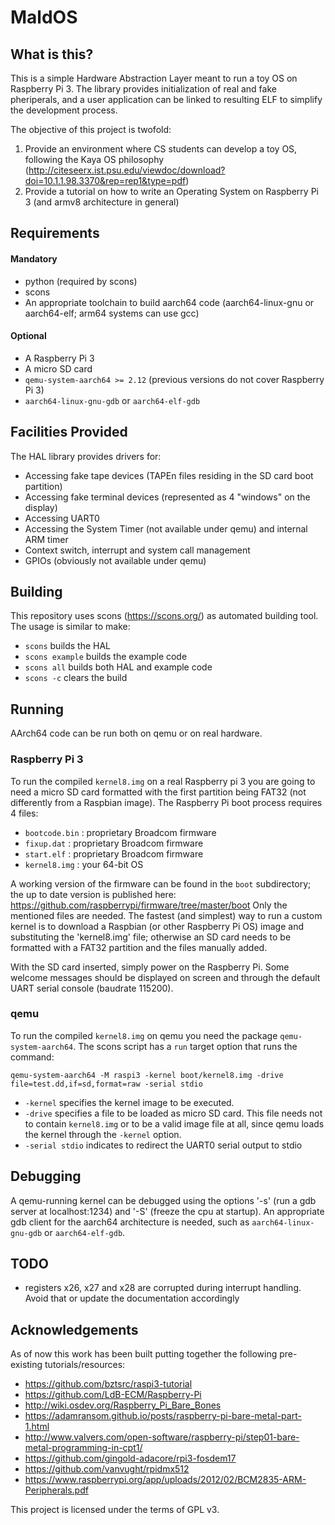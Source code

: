 # MaldOS

## What is this?

This is a simple Hardware Abstraction Layer meant to run a toy OS on Raspberry Pi 3. The library provides initialization of real and fake pheriperals, and a user application can be linked to resulting ELF to simplify the development process.

The objective of this project is twofold:

1. Provide an environment where CS students can develop a toy OS, following the Kaya OS philosophy (http://citeseerx.ist.psu.edu/viewdoc/download?doi=10.1.1.98.3370&rep=rep1&type=pdf)
1. Provide a tutorial on how to write an Operating System on Raspberry Pi 3 (and armv8 architecture in general)

## Requirements

#### Mandatory

- python (required by scons)
- scons
- An appropriate toolchain to build aarch64 code (aarch64-linux-gnu or aarch64-elf; arm64 systems can use gcc)

#### Optional

- A Raspberry Pi 3
- A micro SD card
- `qemu-system-aarch64 >= 2.12` (previous versions do not cover Raspberry Pi 3)
- `aarch64-linux-gnu-gdb` or `aarch64-elf-gdb`

## Facilities Provided

The HAL library provides drivers for:

- Accessing fake tape devices (TAPEn files residing in the SD card boot partition)
- Accessing fake terminal devices (represented as 4 "windows" on the display)
- Accessing UART0
- Accessing the System Timer (not available under qemu) and internal ARM timer
- Context switch, interrupt and system call management
- GPIOs (obviously not available under qemu)

## Building

This repository uses scons (https://scons.org/) as automated building tool. The usage is similar to make:

- `scons` builds the HAL
- `scons example` builds the example code
- `scons all` builds both HAL and example code
- `scons -c` clears the build

## Running

AArch64 code can be run both on qemu or on real hardware.

### Raspberry Pi 3

To run the compiled `kernel8.img` on a real Raspberry pi 3 you are going to need a micro SD card formatted with the first partition being FAT32 (not differently from a Raspbian image). The Raspberry Pi boot process requires 4 files:

- `bootcode.bin` : proprietary Broadcom firmware
- `fixup.dat` : proprietary Broadcom firmware
- `start.elf` : proprietary Broadcom firmware
- `kernel8.img` : your 64-bit OS

A working version of the firmware can be found in the `boot` subdirectory; the up to date version is published here: https://github.com/raspberrypi/firmware/tree/master/boot
Only the mentioned files are needed.
The fastest (and simplest) way to run a custom kernel is to download a Raspbian (or other Raspberry Pi OS) image and substituting the 'kernel8.img' file; otherwise an SD card needs to be formatted with a FAT32 partition and the files manually added.

With the SD card inserted, simply power on the Raspberry Pi. Some welcome messages should be displayed on screen and through the default UART serial console (baudrate 115200).

### qemu

To run the compiled `kernel8.img` on qemu you need the package `qemu-system-aarch64`. The scons script has a `run` target option that runs the command:

```lang=sh
qemu-system-aarch64 -M raspi3 -kernel boot/kernel8.img -drive file=test.dd,if=sd,format=raw -serial stdio
```

- `-kernel` specifies the kernel image to be executed.
- `-drive` specifies a file to be loaded as micro SD card. This file needs not to contain `kernel8.img` or to be a valid image file at all, since qemu loads the kernel through the `-kernel` option.
- `-serial stdio` indicates to redirect the UART0 serial output to stdio

## Debugging

A qemu-running kernel can be debugged using the options '-s' (run a gdb server at localhost:1234) and '-S' (freeze the cpu at startup). An appropriate gdb client for the aarch64 architecture is needed, such as `aarch64-linux-gnu-gdb` or `aarch64-elf-gdb`.

## TODO

- registers x26, x27 and x28 are corrupted during interrupt handling. Avoid that or update the documentation accordingly

## Acknowledgements

As of now this work has been built putting together the following pre-existing tutorials/resources:

- https://github.com/bztsrc/raspi3-tutorial
- https://github.com/LdB-ECM/Raspberry-Pi
- http://wiki.osdev.org/Raspberry_Pi_Bare_Bones
- https://adamransom.github.io/posts/raspberry-pi-bare-metal-part-1.html
- http://www.valvers.com/open-software/raspberry-pi/step01-bare-metal-programming-in-cpt1/
- https://github.com/gingold-adacore/rpi3-fosdem17
- https://github.com/vanvught/rpidmx512
- https://www.raspberrypi.org/app/uploads/2012/02/BCM2835-ARM-Peripherals.pdf

 This project is licensed under the terms of GPL v3.
